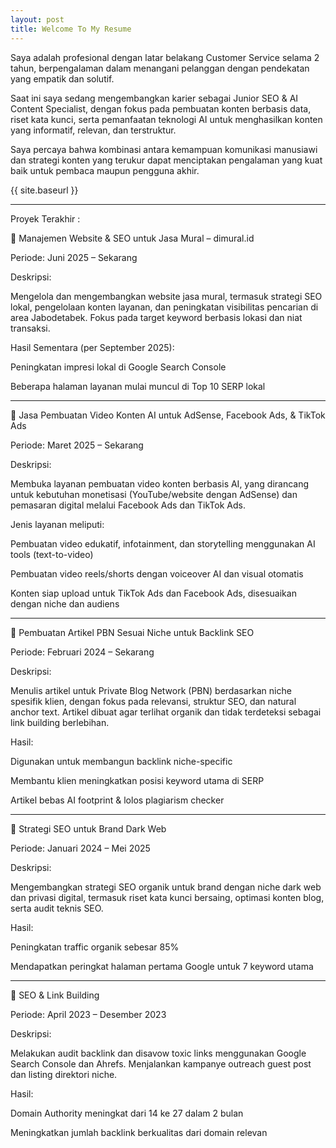 ```yaml
---
layout: post
title: Welcome To My Resume
---
```


Saya adalah profesional dengan latar belakang Customer Service selama 2 tahun, berpengalaman dalam menangani pelanggan dengan pendekatan yang empatik dan solutif.

Saat ini saya sedang mengembangkan karier sebagai Junior SEO & AI Content Specialist, dengan fokus pada pembuatan konten berbasis data, riset kata kunci, serta pemanfaatan teknologi AI untuk menghasilkan konten yang informatif, relevan, dan terstruktur.

Saya percaya bahwa kombinasi antara kemampuan komunikasi manusiawi dan strategi konten yang terukur dapat menciptakan pengalaman yang kuat baik untuk pembaca maupun pengguna akhir.

{{ site.baseurl }}

-----------------------------------------------------------

Proyek Terakhir :

🔹 Manajemen Website & SEO untuk Jasa Mural – dimural.id

Periode: Juni 2025 – Sekarang

Deskripsi:

Mengelola dan mengembangkan website jasa mural, termasuk strategi SEO lokal, pengelolaan konten layanan, dan peningkatan visibilitas pencarian di area Jabodetabek. Fokus pada target keyword berbasis lokasi dan niat transaksi.

Hasil Sementara (per September 2025):

Peningkatan impresi lokal di Google Search Console

Beberapa halaman layanan mulai muncul di Top 10 SERP lokal

-----------------------------------------------------------

🔹 Jasa Pembuatan Video Konten AI untuk AdSense, Facebook Ads, & TikTok Ads

Periode: Maret 2025 – Sekarang

Deskripsi:

Membuka layanan pembuatan video konten berbasis AI, yang dirancang untuk kebutuhan monetisasi (YouTube/website dengan AdSense) dan pemasaran digital melalui Facebook Ads dan TikTok Ads.

Jenis layanan meliputi:

Pembuatan video edukatif, infotainment, dan storytelling menggunakan AI tools (text-to-video)

Pembuatan video reels/shorts dengan voiceover AI dan visual otomatis

Konten siap upload untuk TikTok Ads dan Facebook Ads, disesuaikan dengan niche dan audiens

-----------------------------------------------------------

🔹 Pembuatan Artikel PBN Sesuai Niche untuk Backlink SEO

Periode: Februari 2024 – Sekarang

Deskripsi:

Menulis artikel untuk Private Blog Network (PBN) berdasarkan niche spesifik klien, dengan fokus pada relevansi, struktur SEO, dan natural anchor text. Artikel dibuat agar terlihat organik dan tidak terdeteksi sebagai link building berlebihan.

Hasil:

Digunakan untuk membangun backlink niche-specific

Membantu klien meningkatkan posisi keyword utama di SERP

Artikel bebas AI footprint & lolos plagiarism checker

-----------------------------------------------------------

🔹 Strategi SEO untuk Brand Dark Web

Periode: Januari 2024 – Mei 2025

Deskripsi:

Mengembangkan strategi SEO organik untuk brand dengan niche dark web dan privasi digital, termasuk riset kata kunci bersaing, optimasi konten blog, serta audit teknis SEO.

Hasil:

Peningkatan traffic organik sebesar 85%

Mendapatkan peringkat halaman pertama Google untuk 7 keyword utama

-----------------------------------------------------------

🔹 SEO & Link Building 

Periode: April 2023 – Desember 2023

Deskripsi:

Melakukan audit backlink dan disavow toxic links menggunakan Google Search Console dan Ahrefs. Menjalankan kampanye outreach guest post dan listing direktori niche.

Hasil:

Domain Authority meningkat dari 14 ke 27 dalam 2 bulan

Meningkatkan jumlah backlink berkualitas dari domain relevan
